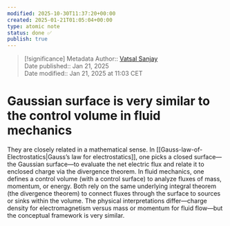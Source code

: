 ```yaml
---
modified: 2025-10-30T11:37:20+00:00
created: 2025-01-21T01:05:04+00:00
type: atomic note
status: done ✅
publish: true
---
```

> [!significance] Metadata
> Author:: [Vatsal Sanjay](https://vatsalsanjay.com)<br>
> Date published:: Jan 21, 2025<br>
> Date modified:: Jan 21, 2025 at 11:03 CET

# Gaussian surface is very similar to the control volume in fluid mechanics

They are closely related in a mathematical sense. In [[Gauss-law-of-Electrostatics|Gauss’s law for electrostatics]], one picks a closed surface—the Gaussian surface—to evaluate the net electric flux and relate it to enclosed charge via the divergence theorem. In fluid mechanics, one defines a control volume (with a control surface) to analyze fluxes of mass, momentum, or energy. Both rely on the same underlying integral theorem (the divergence theorem) to connect fluxes through the surface to sources or sinks within the volume. The physical interpretations differ—charge density for electromagnetism versus mass or momentum for fluid flow—but the conceptual framework is very similar.